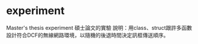 # experiment
 Master's thesis experiment
碩士論文的實驗
說明：用class、struct跟許多函數設計符合DCF的無線網路環境，以隨機的後退時間決定訊框傳送順序。
